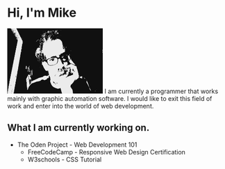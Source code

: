 # Hi, I'm Mike

<img src="https://github.com/shootygroove/shootygroove/blob/master/2020-08-18-063418.jpg?raw=true" alt="banner that shows a pic of me having no idea what I got myself into" height=150px width=220px>
I am currently a programmer that works mainly with graphic automation software. I would like to exit this field of work and enter into the world of web development.

## What I am currently working on.
* The Oden Project - Web Development 101
  * FreeCodeCamp - Responsive Web Design Certification
  * W3schools - CSS Tutorial
  
